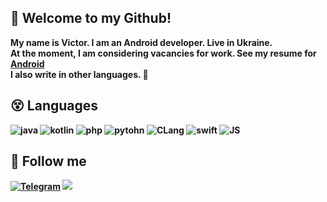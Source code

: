 ## 👋 Welcome to my Github!
<b>My name is Victor. I am an Android developer. Live in Ukraine.<br>
At the moment, I am considering vacancies for work. See my resume for <a href="https://cord-attraction-899.notion.site/Resume-9c591d0061cb40ab899cb87e520387da">Android</a><br>
I also write in other languages. 🤡
  
## 😵 Languages 

![java](https://img.shields.io/badge/-Java-070c0f)
![kotlin](https://img.shields.io/badge/-Kotlin-070c0f)
![php](https://img.shields.io/badge/-PHP-070c0f)
![pytohn](https://img.shields.io/badge/-Python-070c0f)
![CLang](https://img.shields.io/badge/-CLang-070c0f)
![swift](https://img.shields.io/badge/-Swift-070c0f)
![JS](https://img.shields.io/badge/-JS-070c0f)

## 🥳 Follow me

[![Telegram](https://img.shields.io/badge/-Telegram-070c0f)](https://t.me/kotleni)
<a href="https://raw.githubusercontent.com/kotleni/kotleni/master/gmail.md"><img src="https://img.shields.io/badge/-GMAIL-070c0f"/></a>

<!-- 🤡: lol? -->
